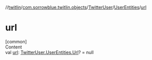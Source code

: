 //[twitlin](../../../index.md)/[com.sorrowblue.twitlin.objects](../../index.md)/[TwitterUser](../index.md)/[UserEntities](index.md)/[url](url.md)



# url  
[common]  
Content  
val [url](url.md): [TwitterUser.UserEntities.Url](-url/index.md)? = null  



